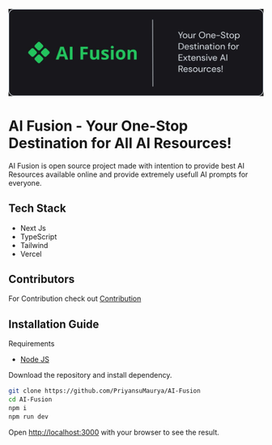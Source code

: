 ![banner](./github-assets/banner.jpeg)
# AI Fusion - Your One-Stop Destination for All AI Resources!

AI Fusion is open source project made with intention to provide best AI Resources available online and provide extremely usefull AI prompts for everyone.

## Tech Stack
- Next Js
- TypeScript
- Tailwind
- Vercel

## Contributors
For Contribution check out [Contribution](./CONTRIBUTION.md)

## Installation Guide

Requirements
- [Node JS](https://nodejs.org/en)

Download the repository and install dependency.

```bash
git clone https://github.com/PriyansuMaurya/AI-Fusion
cd AI-Fusion
npm i
npm run dev
```

Open [http://localhost:3000](http://localhost:3000) with your browser to see the result.